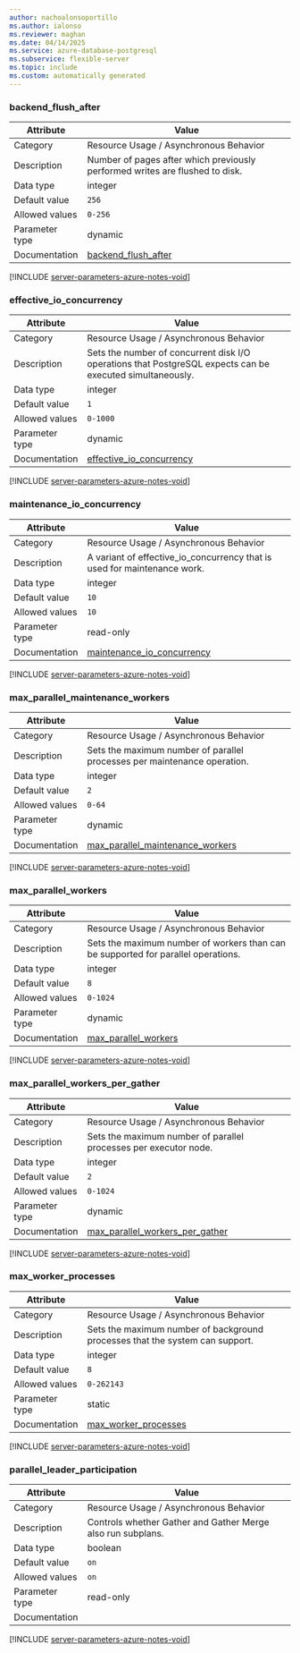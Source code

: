 ```yaml
---
author: nachoalonsoportillo
ms.author: ialonso
ms.reviewer: maghan
ms.date: 04/14/2025
ms.service: azure-database-postgresql
ms.subservice: flexible-server
ms.topic: include
ms.custom: automatically generated
---
```

### backend_flush_after

| Attribute | Value |
| --- | --- |
| Category | Resource Usage / Asynchronous Behavior |
| Description | Number of pages after which previously performed writes are flushed to disk. |
| Data type | integer |
| Default value | `256` |
| Allowed values | `0-256` |
| Parameter type | dynamic |
| Documentation | [backend_flush_after](https://www.postgresql.org/docs/13/runtime-config-resource.html#GUC-BACKEND-FLUSH-AFTER) |


[!INCLUDE [server-parameters-azure-notes-void](./server-parameters-azure-notes-void.md)]



### effective_io_concurrency

| Attribute | Value |
| --- | --- |
| Category | Resource Usage / Asynchronous Behavior |
| Description | Sets the number of concurrent disk I/O operations that PostgreSQL expects can be executed simultaneously. |
| Data type | integer |
| Default value | `1` |
| Allowed values | `0-1000` |
| Parameter type | dynamic |
| Documentation | [effective_io_concurrency](https://www.postgresql.org/docs/13/runtime-config-resource.html#GUC-EFFECTIVE-IO-CONCURRENCY) |


[!INCLUDE [server-parameters-azure-notes-void](./server-parameters-azure-notes-void.md)]



### maintenance_io_concurrency

| Attribute | Value |
| --- | --- |
| Category | Resource Usage / Asynchronous Behavior |
| Description | A variant of effective_io_concurrency that is used for maintenance work. |
| Data type | integer |
| Default value | `10` |
| Allowed values | `10` |
| Parameter type | read-only |
| Documentation | [maintenance_io_concurrency](https://www.postgresql.org/docs/13/runtime-config-resource.html#GUC-MAINTENANCE-IO-CONCURRENCY) |


[!INCLUDE [server-parameters-azure-notes-void](./server-parameters-azure-notes-void.md)]



### max_parallel_maintenance_workers

| Attribute | Value |
| --- | --- |
| Category | Resource Usage / Asynchronous Behavior |
| Description | Sets the maximum number of parallel processes per maintenance operation. |
| Data type | integer |
| Default value | `2` |
| Allowed values | `0-64` |
| Parameter type | dynamic |
| Documentation | [max_parallel_maintenance_workers](https://www.postgresql.org/docs/13/runtime-config-resource.html#GUC-MAX-PARALLEL-WORKERS-MAINTENANCE) |


[!INCLUDE [server-parameters-azure-notes-void](./server-parameters-azure-notes-void.md)]



### max_parallel_workers

| Attribute | Value |
| --- | --- |
| Category | Resource Usage / Asynchronous Behavior |
| Description | Sets the maximum number of workers than can be supported for parallel operations. |
| Data type | integer |
| Default value | `8` |
| Allowed values | `0-1024` |
| Parameter type | dynamic |
| Documentation | [max_parallel_workers](https://www.postgresql.org/docs/13/runtime-config-resource.html#GUC-MAX-PARALLEL-WORKERS) |


[!INCLUDE [server-parameters-azure-notes-void](./server-parameters-azure-notes-void.md)]



### max_parallel_workers_per_gather

| Attribute | Value |
| --- | --- |
| Category | Resource Usage / Asynchronous Behavior |
| Description | Sets the maximum number of parallel processes per executor node. |
| Data type | integer |
| Default value | `2` |
| Allowed values | `0-1024` |
| Parameter type | dynamic |
| Documentation | [max_parallel_workers_per_gather](https://www.postgresql.org/docs/13/runtime-config-resource.html#GUC-MAX-PARALLEL-WORKERS-PER-GATHER) |


[!INCLUDE [server-parameters-azure-notes-void](./server-parameters-azure-notes-void.md)]



### max_worker_processes

| Attribute | Value |
| --- | --- |
| Category | Resource Usage / Asynchronous Behavior |
| Description | Sets the maximum number of background processes that the system can support. |
| Data type | integer |
| Default value | `8` |
| Allowed values | `0-262143` |
| Parameter type | static |
| Documentation | [max_worker_processes](https://www.postgresql.org/docs/13/runtime-config-resource.html#GUC-MAX-WORKER-PROCESSES) |


[!INCLUDE [server-parameters-azure-notes-void](./server-parameters-azure-notes-void.md)]



### parallel_leader_participation

| Attribute | Value |
| --- | --- |
| Category | Resource Usage / Asynchronous Behavior |
| Description | Controls whether Gather and Gather Merge also run subplans. |
| Data type | boolean |
| Default value | `on` |
| Allowed values | `on` |
| Parameter type | read-only |
| Documentation | |


[!INCLUDE [server-parameters-azure-notes-void](./server-parameters-azure-notes-void.md)]



